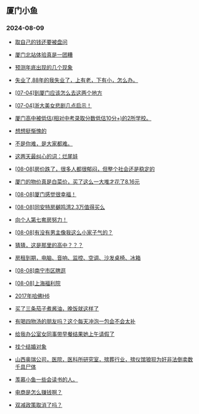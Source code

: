 ## 厦门小鱼 
### 2024-08-09

+ [取自己的钱还要被盘问](http://bbs.xmfish.com/read-htm-tid-18214010.html)

+ [厦门北站体验真是一团糟](http://bbs.xmfish.com/read-htm-tid-18214098.html)

+ [预测年底出现的几个现象](http://bbs.xmfish.com/read-htm-tid-18214136.html)

+ [失业了,88年的我失业了，上有老，下有小，怎么办。](http://bbs.xmfish.com/read-htm-tid-18214265.html)

+ [[07-04]到厦门应该怎么去这两个地方](http://bbs.xmfish.com/read-htm-tid-18214095.html)

+ [[07-04]浙大美女悲剧几点启示！](http://bbs.xmfish.com/read-htm-tid-18214323.html)

+ [厦门高中被低估(相对中考录取分数低估10分+)的2所学校。](http://bbs.xmfish.com/read-htm-tid-18214202.html)

+ [想想挺惭愧的](http://bbs.xmfish.com/read-htm-tid-18214120.html)

+ [不是你难，是大家都难。](http://bbs.xmfish.com/read-htm-tid-18214061.html)

+ [这两天最纠心的词：烂尾娃](http://bbs.xmfish.com/read-htm-tid-18214388.html)

+ [[08-08]房价跌了，很多人都很郁闷，但整个社会还是稳定的](http://bbs.xmfish.com/read-htm-tid-18229207.html)

+ [厦门的物价真是白菜价，买了这么一大堆才花了8.16元](http://bbs.xmfish.com/read-htm-tid-18229310.html)

+ [[08-08]厦门感觉很幸福！](http://bbs.xmfish.com/read-htm-tid-18229224.html)

+ [[08-08]同安特房樾鸣湾2.3万值得买么](http://bbs.xmfish.com/read-htm-tid-18229248.html)

+ [向个人第七套房努力！](http://bbs.xmfish.com/read-htm-tid-18229451.html)

+ [[08-08]有没有男主像我这么小家子气的？](http://bbs.xmfish.com/read-htm-tid-18229335.html)

+ [猜猜，这是那里的高中？？？](http://bbs.xmfish.com/read-htm-tid-18229394.html)

+ [房租到期，电脑、音响、监控、空调、沙发桌椅、冰箱](http://bbs.xmfish.com/read-htm-tid-18229307.html)

+ [[08-08]南宁市区瞎逛](http://bbs.xmfish.com/read-htm-tid-18229293.html)

+ [[08-08]上海福利院](http://bbs.xmfish.com/read-htm-tid-18229218.html)

+ [2017年哈佛H6](http://bbs.xmfish.com/read-htm-tid-18229317.html)

+ [买了三条茄子煮酱油，晚饭就这样了](http://bbs.xmfish.com/read-htm-tid-18229366.html)

+ [有喝四物汤的朋友吗？这个每天冲泡一包会不会太补](http://bbs.xmfish.com/read-htm-tid-18229376.html)

+ [给我办公室女同事带早餐结果她上午请假了](http://bbs.xmfish.com/read-htm-tid-18229509.html)

+ [找个结婚对象](http://bbs.xmfish.com/read-htm-tid-18229455.html)

+ [山西奥瑞公司，医院，医科所研究室，殡葬行业，殡仪馆狼狈为奸非法倒卖数千具尸体](http://bbs.xmfish.com/read-htm-tid-18229370.html)

+ [羡慕小鱼一些会读书的人。](http://bbs.xmfish.com/read-htm-tid-18229368.html)

+ [电商是怎么赚钱啊？](http://bbs.xmfish.com/read-htm-tid-18229549.html)

+ [双减政策取消了吗？](http://bbs.xmfish.com/read-htm-tid-18229532.html)

